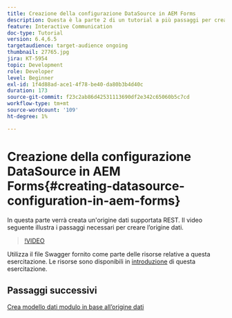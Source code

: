 ```yaml
---
title: Creazione della configurazione DataSource in AEM Forms
description: Questa è la parte 2 di un tutorial a più passaggi per creare il tuo primo documento di comunicazione interattiva. In questa parte verrà creata un'origine dati supportata REST.  Il video seguente illustra i passaggi necessari per creare l’origine dati.
feature: Interactive Communication
doc-type: Tutorial
version: 6.4,6.5
targetaudience: target-audience ongoing
thumbnail: 27765.jpg
jira: KT-5954
topic: Development
role: Developer
level: Beginner
exl-id: 1f4d88ad-ace1-4f78-be40-da80b3b4d40c
duration: 173
source-git-commit: f23c2ab86d42531113690df2e342c65060b5c7cd
workflow-type: tm+mt
source-wordcount: '109'
ht-degree: 1%

---
```


# Creazione della configurazione DataSource in AEM Forms{#creating-datasource-configuration-in-aem-forms}

In questa parte verrà creata un&#39;origine dati supportata REST.  Il video seguente illustra i passaggi necessari per creare l’origine dati.

>[!VIDEO](https://video.tv.adobe.com/v/27765?quality=12&learn=on)

Utilizza il file Swagger fornito come parte delle risorse relative a questa esercitazione. Le risorse sono disponibili in [introduzione](introduction.md) di questa esercitazione.

## Passaggi successivi

[Crea modello dati modulo in base all’origine dati](./create-form-data-model.md)
